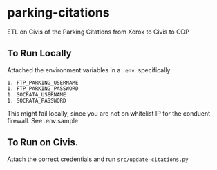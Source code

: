 # parking-citations
ETL on Civis of the Parking Citations from Xerox to Civis to ODP 


## To Run Locally 

Attached the environment variables in a `.env`. specifically 

```
1. FTP_PARKING_USERNAME
1. FTP_PARKING_PASSWORD
1. SOCRATA_USERNAME
1. SOCRATA_PASSWORD
``` 

This might fail locally, since you are not on whitelist IP for the conduent firewall. See .env.sample 

## To Run on Civis. 

Attach the correct credentials and run `src/update-citations.py`

